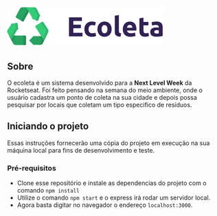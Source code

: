 # ![](/public/assets/logo.svg)

## Sobre
O ecoleta é um sistema desenvolvido para a **Next Level Week** da Rocketseat.
Foi feito pensando na semana do meio ambiente, onde o usuário cadastra um ponto de coleta na sua cidade e depois possa pesquisar por locais que coletam um tipo especifico de resíduos.

## Iniciando o projeto

Essas instruções fornecerão uma cópia do projeto em execução na sua máquina local para fins de desenvolvimento e teste.

### Pré-requisitos
* Clone esse repositório e instale as dependencias do projeto com o comando ```npm install```
* Utilize o comando ```npm start``` e o express irá rodar um servidor local.
* Agora basta digitar no navegador o endereço ```localhost:3000```.

